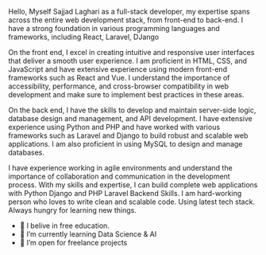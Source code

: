 Hello, Myself Sajjad Laghari as a full-stack developer, my expertise spans across the entire web development stack, from front-end to back-end. I have a strong foundation in various programming languages and frameworks, including React, Laravel, DJango

On the front end, I excel in creating intuitive and responsive user interfaces that deliver a smooth user experience. I am proficient in HTML, CSS, and JavaScript and have extensive experience using modern front-end frameworks such as React and Vue. I understand the importance of accessibility, performance, and cross-browser compatibility in web development and make sure to implement best practices in these areas.

On the back end, I have the skills to develop and maintain server-side logic, database design and management, and API development. I have extensive experience using Python and PHP and have worked with various frameworks such as Laravel and Django to build robust and scalable web applications. I am also proficient in using MySQL to design and manage databases.

I have experience working in agile environments and understand the importance of collaboration and communication in the development process. With my skills and expertise, I can build complete web applications with Python Django and PHP Laravel Backend Skills. I am hard-working person who loves to write clean and scalable code. Using latest tech stack. Always hungry for learning new things.

- 🔭 I belive in free education.
- 🌱 I’m currently learning Data Science & AI
- 👯 I’m open for freelance projects
